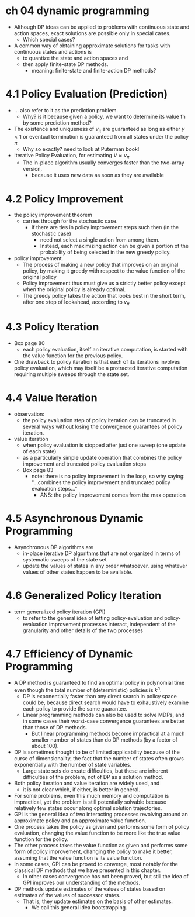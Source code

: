 # ch 04 dynamic programming

* Although DP ideas can be applied to problems with continuous state and action spaces,
  exact solutions are possible only in special cases.
  * Which special cases?
* A common way of obtaining approximate solutions for tasks with
  continuous states and actions is
  * to quantize the state and action spaces and
  * then apply finite-state DP methods.
    * meaning: finite-state and finite-action DP methods?

# 4.1 Policy Evaluation (Prediction)
* ... also refer to it as the prediction problem.
  * Why? is it because given a policy, we want to determine its value fn
    by some prediction method?
* The existence and uniqueness of $v_\pi$ are guaranteed as long as
  either $\gamma < 1$ or
  eventual termination is guaranteed from all states under the policy $\pi$
  * Why so exactly? need to look at Puterman book!
* Iterative Policy Evaluation, for estimating $V \approx v_\pi$
  * The in-place algorithm usually converges faster than the two-array version,
    * because it uses new data as soon as they are available

# 4.2 Policy Improvement
* the policy improvement theorem
  * carries through for the stochastic case.
    * if there are ties in policy improvement steps such then (in the stochastic case)
      * need not select a single action from among them.
      * Instead, each maximizing action can be given a portion of the probability
        of being selected in the new greedy policy.
* policy improvement.
  * The process of making a new policy that improves on an original policy, by
    making it greedy with respect to the value function of the original policy
  * Policy improvement thus must give us
    a strictly better policy except when the original policy is already optimal.
  * The greedy policy takes the action that looks best in the short term,
    after one step of lookahead, according to $v_\pi$

# 4.3 Policy Iteration
* Box page 80
  * each policy evaluation, itself an iterative computation,
    is started with the value function for the previous policy.
* One drawback to policy iteration is
  that each of its iterations involves policy evaluation,
  which may itself be a protracted iterative computation requiring
  multiple sweeps through the state set.

# 4.4 Value Iteration
* observation:
  * the policy evaluation step of policy iteration can be truncated in several ways
    without losing the convergence guarantees of policy iteration.
* value iteration
  * when policy evaluation is stopped after just one sweep (one update of each state)
  * as a particularly simple update operation that
    combines the policy improvement and truncated policy evaluation steps
  * Box page 83
    * note: there is no policy improvement in the loop, so why saying:
      "...combines the policy improvement and truncated policy evaluation steps..."
      * ANS: the policy improvement comes from the max operation

# 4.5 Asynchronous Dynamic Programming
* Asynchronous DP algorithms are
  * in-place iterative DP algorithms that are not organized
    in terms of systematic sweeps of the state set
  * update the values of states in any order whatsoever,
    using whatever values of other states happen to be available.

# 4.6 Generalized Policy Iteration
* term generalized policy iteration (GPI)
  * to refer to the general idea of letting policy-evaluation and
    policy-evaluation improvement processes interact,
    independent of the granularity and other details of the two processes

# 4.7 Efficiency of Dynamic Programming
* A DP method is guaranteed to find an optimal policy in
  polynomial time even though the total number of (deterministic) policies is $k^n$.
  * DP is exponentially faster than any direct search in policy space could be,
    because direct search would have to exhaustively examine each policy to provide the
    same guarantee.
  * Linear programming methods can also be used to solve MDPs, and
    in some cases their worst-case convergence guarantees are better than
    those of DP methods.
    * But linear programming methods become impractical at a much smaller number of states
      than do DP methods (by a factor of about 100).
* DP is sometimes thought to be of limited applicability because of
  the curse of dimensionality, the fact that the number of states often grows exponentially with the number of state variables.
  * Large state sets do create difficulties, but these are inherent difficulties
    of the problem, not of DP as a solution method.
* Both policy iteration and value iteration are widely used, and
  * it is not clear which, if either, is better in general.
* For some problems, even this much memory and computation is impractical,
  yet the problem is still potentially solvable because relatively few states occur along
  optimal solution trajectories.
*  GPI is the general idea of two interacting processes revolving
  around an approximate policy and an approximate value function.
  * One process takes the policy as given and performs some form of policy
    evaluation, changing the value function to be more like the true value function
    for the policy.
  * The other process takes the value function as given and performs some form
    of policy improvement, changing the policy to make it better,
    assuming that the value function is its value function.
* In some cases, GPI can be proved to converge,
  most notably for the classical DP methods that we have presented in this chapter.
  * In other cases convergence has not been proved, but still the idea of GPI
    improves our understanding of the methods.
* DP methods update estimates of the values of states based on estimates of
  the values of successor states.
  * That is, they update estimates on the basis of other estimates.
    * We call this general idea bootstrapping.
